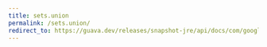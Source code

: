 ```yaml
---
title: sets.union
permalink: /sets.union/
redirect_to: https://guava.dev/releases/snapshot-jre/api/docs/com/google/common/collect/Sets.html#union-java.util.Set-java.util.Set-
---
```

